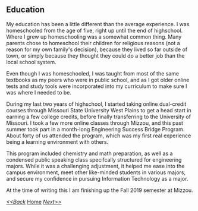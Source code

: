 ## Education

My education has been a little different than the average experience. I was homeschooled from the age of five, right up until the end of highschool. Where I grew up homeschooling was a somewhat common thing. Many parents chose to homeschool their children for religious reasons (not a reason for my own family's decision), because they lived so far outside of town, or simply because they thought they could do a better job than the local school system.

Even though I was homeschooled, I was taught from most of the same textbooks as my peers who were in public school, and as I got older online tests and study tools were incorporated into my curriculum to make sure I was where I needed to be.

During my last two years of highschool, I started taking online dual-credit courses through Missouri State University West Plains to get a head start in earning a few college credits, before finally transferring to the University of Missouri. I took a few more online classes through Mizzou, and this past summer took part in a month-long Engineering Success Bridge Program. About forty of us attended the program, which was my first real experience being a learning environment with others.

This program included chemistry and math preparation, as well as a condensed public speaking class specifcally structured for engineering majors. While it was a challenging adjustment, it helped me ease into the campus environment, meet other like-minded students in various majors, and secure my confidence in pursuing Information Technology as a major.

At the time of writing this I am finishing up the Fall 2019 semester at Mizzou.

[_<<Back_](My_Life.md "my life") [Home](README.md) [_Next>>_](Volunteerwork_and_Community_Involvement.md "volunteering and etc.")

